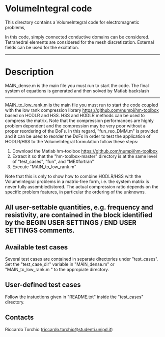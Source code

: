 # VolumeIntegral code 

This directory contains a VolumeIntegral code for electromagnetic problems,


In this code, simply connected conductive domains can be considered. 
Tetrahedral elements are considered for the mesh discretization.
External fields can be used for the excitation.

-------------------------------------------------------------------

# Description
 
MAIN_dense.m is the main file you must run to start the code. 
                      The final system of equations is generated and then solved by Matlab backslash

-------------------------------------------------------------------

MAIN_to_low_rank.m is the main file you must run to start the code coupled with the low rank compression library https://github.com/numpi/hm-toolbox based on HODLR and HSS. HSS and HODLR methods can be used to compress the matrix.
Note that the compression performances are highly problem dependent and the compression may be very poor without a proper reordering of the DoFs.
In this regard, "fun_reo_DMM.m" is provided and it can be used to reorder the DoFs 
In order to test the application of HODLR/HSS to the VolumeIntegral  formulation follow these steps:

1. Download the Matlab hm-toolbox https://github.com/numpi/hm-toolbox
2. Extract it so that the "hm-toolbox-master" directory is at the same level of "test_cases", "fun", and "MEXfortran" 		 
3. Execute "MAIN_to_low_rank.m"

Note that this is only to show how to combine HODLR/HSS with the VolumeIntegral problems in a matrix-free form, i.e. the system matrix is never fully assembled/stored. 
The actual compression ratio depends on the specific problem features, in particular the ordering of the unknowns.

All user-settable quantities, e.g. frequency and resistivity, are contained in the block identified by the 
BEGIN USER SETTINGS / END USER SETTINGS comments.
-------------------------------------------------------------------

Available test cases
--------------------
Several test cases are contained in separate directories under "test_cases". 
Set the "test_case_dir" variable in "MAIN_dense.m" or "MAIN_to_low_rank.m " to the appropiate directory.

User-defined test cases
-----------------------
Follow the instuctions given in "README.txt" inside the "test_cases" directory.

Contacts
-----------------------
Riccardo Torchio (riccardo.torchio@studenti.unipd.it)

